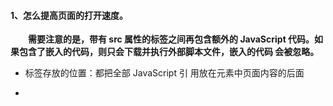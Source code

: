 #### 1、怎么提高页面的打开速度。
   
   &emsp;&emsp;**需要注意的是，带有 src 属性的<script>元素不应该在其<script>和</script>标签之间再包含额外的 JavaScript 代码。如果包含了嵌入的代码，则只会下载并执行外部脚本文件，嵌入的代码 会被忽略。**
  
  - 标签存放的位置：都把全部 JavaScript 引 用放在<body>元素中页面内容的后面
   
  - <script>标签的defer属性：延迟脚本，只适用于外部脚本
  ```
  <!DOCTYPE html>
    <html>
      <head>
        <title>Example HTML Page</title>
        <script type="text/javascript" defer="defer" src="example1.js"></script> 
        <script type="text/javascript" defer="defer" src="example2.js"></script>
      </head>
      <body>
        <!-- 这里放内容 --> 
      </body>
  </html>
  ```
&emsp;&emsp;其中包含的脚本将延迟到浏览器遇到</html>标签后再执行。HTML5 规范要求脚本按照它们出现的先后顺序执行，因此第一个延迟脚本会先于第二个延迟脚本执行，而这两个脚本会先于 DOMContentLoaded 事件(详见第 13 章) 9 执行。在现实当中，延迟脚本并不一定会按照顺序执行，也不一定会在 DOMContentLoaded 事件触发前执行，因此最好只包含一个延迟脚本。
  
  - <script>元素定义了 async 属性：异步脚本，只适用于外部脚本文件，标记为 async 的脚本并不保证按照指定它们的先后顺序执行。
   
<br>   
   
#### 2、数据类型。

  - 基本数据类型：Undefined、Null、Boolean、Number、String
  - 复杂数据类型：Object，本质上是由一组无序的名值对组成的
  
  type操作符：
  - "undefined"——如果这个值未定义
  - "boolean"——如果这个值是布尔值
  - "string"——如果这个值是字符串
  - "number"——如果这个值是数值
  - "object"——如果这个值是对象或 null
  - "function"——如果这个值是函数
  
  Object:
  - constructor：保存着用于创建当前对象的函数。
  - hasOwnProperty(propertyName)：用于检查给定的属性在当前对象实例中（而不是在实例的原型中）是否存在。其中，作为参数的属性名(propertyName)必须以字符串形式指定(例 如:o.hasOwnProperty("name"))。
  - isPrototypeOf(object)：用于检查传入的对象是否是传入对象的原型。
  - propertyIsEnumerable(propertyName)：用于检查给定的属性是否能够使用for-in语句来枚举。与 hasOwnProperty()方法一样，作为参数的属性名必须以字符串形式指定。
  - toLocaleString()：返回对象的字符串表示，该字符串与执行环境的地区对应。
  - toString()：返回对象的字符串表示。
  - valueOf()：返回对象的字符串、数值或布尔值表示。通常与 toString()方法的返回值相同。
  
  相等和全等的区别：全等在比较之前不转换操作数，相等会在比较值钱转换成数值。
<br>

#### 3、执行环境及作用域链的理解。

   - 执行环境：每个函数都有自己的执行环境。当执行流进入一个函数时，函数的环境就会被推入一个环境栈中。 而在函数执行之后，栈将其环境弹出，把控制权返回给之前的执行环境。
   
   &emsp;&emsp;在 Web 浏览器中，全局执行环境被认为是 window 对象。全局执行环境直到应用程序退 出——例如关闭网页或浏览器——时才会被销毁。
   
   - 作用域链：当代码在一个环境中执行时，会创建变量对象的一个作用域链。它保证了执行环境对所有变量和函数的有序访问。
   
   &emsp;&emsp;作用域链的前端，始终都是当前执行的代码所 在环境的变量对象。如果这个环境是函数，则将其**活动对象(activation object)** 作为变量对象。活动对象在最开始时只包含一个变量，即 arguments 对象(这个对象在全局环境中是不存在的)。
<br>

#### 4、引用数据类型

   - Array:数组的每一项都可以保存任何类型的数据。
      - 当作栈使用：push()、pop()
      - 当作队列使用：shift()、push()、unshift()【与shift方法相反，同时使用unshifit和pop可以从末端移除项】
      - 排序方法：reverse、sort
      - 操作方法：
         - concat：根据当前数组生成新的数组，`var colors2 = colors.concat("yellow", ["black", "brown"]);`
         - slice：截取数组`var colors3 = colors.slice(1,4);`
         - splice(起始位置，要删除的向，...)：如splice(2,1,"red","green");会删除当前数组位置 2 的项，然后再从位置 2 开始插入字符串 "red"和"green"。
      - 位置方法：
         - indexOf()
         - lastIndexOf()：从数组的末尾开始向前查找
      - 迭代方法：
         - every()：如果该函数对每一项都返回 true，则返回 true
         - filter()：返回该函数会返回 true 的项组成的数组
         - forEach()：
         - map()：
         - some()：如果该函数对任一项返回 true，则返回 true
      - 归并方法：
         - reduce()：从数组的第一项开始，逐个遍历到最后
         - reduceRight()：从数组的最后一项开始，向前遍历到第一项
         ```
         var values = [1,2,3,4,5];
         //prev:前一个值 cur:当前值 index:索引 array:数组对象
         var sum = values.reduce(function(prev, cur, index, array){
             return prev + cur;
         });
         alert(sum); //15
         ```
<br>

#### 5、字面量
   
&emsp;&emsp;在编程语言中，字面量是一种表示值的记法。
   
   - 字符串字面量：是指双引号引住的一系列字符，双引号中可以没有字符，可以只有一个字符，也可以有很多个字符，`var test="hello world!"; "hello world!"就是字符串字面量，test是变量名`
   - 数组字面量：`var team=["tom","john","smith","kobe"]; ["tom","john","smith","kobe"]是数组字面量`
   - 对象字面量：`var person={name:"tom",age:"26",sex:"male"}; {name:"tom",age:"26",sex:"male"}为对象字面量`
   - 函数字面量：
   ```
   var person={
      name:"tom",
      age:"23",
      tell:function(){alert(name);}
   }
   ```
&emsp;&emsp;其中tell的值function{alert(name);}被认为是函数字面量，在调用时，函数不会执行，而是被当做数据来传递。

&emsp;&emsp;当然如果想把函数字面量当作函数来运行，可以使用eval(String)函数，让String里面的JavaScript执行运算：

&emsp;&emsp; 看到上面的示例，也许你会想到JSON（JavaScript Object Notation），对的，两者的确是有联系的。
JSON（JavaScript对象记法），它是一种用于描述文件和数组的记法，JSON由JavaScript字面量的一个子集组成。JSON可以用于交换数据，通常用它来替代xml。



#### 2、对象创建的几种方式。

  - ①字面量方式：使用Object构造函数和字面量会产生大量的重复代码。
  ```
  let person = {
    name:"xiaoming",
    sayName:function(){
      console.log(this.name);
    }
    features:{
      height:"176cm",
      weight:"60kg",
    }
  }
  ```
  
  - ②工厂模式：没有解决对象的识别问题（即怎么知道一个对象的类型）
  ```
  function createPerson(name,age,job){
    var o = new Object();
    o.name = name;
    o.age = age;
    o.job = job;
    o.sayNamge = function(){
      alert(this.name);
    }
    return o;
  }
  ```

  
  - ③构造器模式：利用函数作用域使用自定义构造函数模式模仿类。构造器模式就是一种变相的工厂模式。
  ```
  function Person(name,age){
    this.name = name;
    this.age = age;
    this.print = function(){
      console.log(this.name + this.age)
    };
  }
  ```
  [new命令的作用，就是执行一个构造函数，并且返回一个对象实例。使用new命令时，它后面的函数调用就不是正常的调用，而是依次执行下面的步骤。](https://juejin.im/entry/584a1c98ac502e006c5d63b8)   
   - a：创建一个空对象，作为将要返回的对象实例。
   - b：将空对象的原型指向了构造函数的prototype属性。
   - c：将空对象赋值给构造函数内部的this关键字。
   - d：开始执行构造函数内部的代码。
   
   缺点：每个方法都要在每个实例上重新创建一遍。
  
  - ④ 原型模式
   - 优点：可以让所有对象实例共享它所包含的属性和方法。
   - 缺点：所有的实例在默认情况下豆浆取得相同的属性值。
  
  ```
  function Person(){}
  
  Person.prototype.name = "Nicholas";
  Person.prototype.age = 29;
  Person.prototype.job = "Software Engineer";
  Person.prototype.sayName = function(){
    alert(this.name);
  };
  ```

  - ⑤ 组合使用构造函数模式和原型模式
   
  优点：
  - 构造函数模式用于定义实例属性，而原型模式用于定义方法和共享的属性。
  - 这种组合模式还支持想构造函数传递参数
  
  ```
  function Person(name,age,job){
    this.name = name;
    this.age = age;
    this.job = job;
    this.freinds = ["Shelby","Court"];
  }
  
  Person.prototype = {
    constructor : Person, //强制指向Person
    sayName : function(){
      alert(this.name);
    }
  }
  ```
  
  - ⑥ 动态原型模式
  
  优点：通过在构造函数中初始化原型（仅在必要的情况下），又保证了同事使用构造函数和原型的优点。
  
  ```
  function Person(name,age,job){
    this.name = name;
    this.age = age;
    this.job = job;
    
    if(typeof this.sayName != "function"){
      Person.prototype.sayName = function(){
        alert(this.name);
      };
    }
  }
  ```
  
  - ⑦ 寄生构造函数模式
  
  ```
  fuction Person(name,age,job){
    var o = new Object();
    o.name = name;
    o.age = age;
    o.job = job;
    o.sayName = function(){
      alert(this.name);
    };
    return o;
  }
  ```
  
  - ⑧ 稳妥构造函数模式
  
  ```
  fuction Person(name,age,job){
    var o = new Object();
    o.name = name;
    o.age = age;
    o.job = job;
    o.sayName = function(){
      alert(this.name);
    };
    return p;
  } 
  
  val freind = Person("Nicholas",29,"Software Engineer");
  
  ```

#### [4、理解原型对象和原型链。](https://www.cnblogs.com/wilber2013/p/4924309.html)

  - **所有的对象都有”__proto__“属性，该属性对应对象的原型**    
  
  "[[Prototype]]"作为对象的内部属性，是不能被直接访问的。所以为了方便查看一个对象的原型，Firefox和Chrome中提供了"__proto__"这个非标准（不是所有浏览器都支持）的访问器（ECMA引入了标准对象原型访问器"Object.getPrototype(object)"）。
  
 - **所有的函数对象都有"prototype"属性，该属性的值会被赋值给该函数创建的对象的"__proto__"**    
 
  每一个函数都有一个prototype属性，当一个函数被用作构造函数来创建实例时，该函数的prototype属性值将被作为原型赋值给所有对象实例（也就是设置实例的__proto__属性），也就是说，所有实例的原型引用的是函数的prototype属性。“prototype属性为函数对象特有的，如果不是函数对象，将不会有这个属性。”

  - **所有的原型对象都有一个"constructor"属性，这个属性对应创建所有指向该原型的实例的构造函数。**
  
  - **函数对象和原型对象通过"prototype"和"constructor"属性进行相互关联**
  
  当一个函数被当做构造函数来创建实例时，该函数的prototype属性值被作为原型赋值给所有对象实例（也就是设置实例的__proto__属性）

  
#### 5、原型链的缺点和对象冒充。

  **所有引用类型默认都继承了Object，这个继承也是通过原型链实现的。**
  
  **所有函数的默认原型都是Object的实例，因此默认原型都会包含一个内部指针，指向Object.prototype。**
  
  **原型链的问题：**
  - 属性共享问题：通过原型来实现继承时，原型实际上会变成另一个类型的实例。于是，原先的实例属性也就顺理成章地成了现在的原型属性了。
  - 在创建子类型的实例时，不能向超类型的构造函数中传递参数。即没有办法在不影响所有对象实例的情况下，给超类型的构造函数传递参数。

  **对象冒充：**
  ```
  function SuperType(name){
    this.name = name;
    this.colors = ["red","blue","green"];
  }
  
  function SubType(){
    //继承了SuperType，同时传递了参数
    SuperType.call(this,"Nicholas");
  }
  
  val instance1 = new SubType();
  alert(instance.name);    //"Nicholas";
  instance1.colors.push("black");
  alert(instance1.colors);    //"red,blue,green,black"
  
  var instance2 = new SubType();
  alert(instance2.colors);    //"red,blue,green"
  ```
  **对象冒充无法避免构造函数模式存在的问题，仅仅解决了传参和属性共享问题，但是不能解决函数的复用问题。**
  
  **组合继承：指的是将原型链和借用构造函数的技术组合到一块。思路是使用原型链实现对原型属性和方 法的继承，而通过借用构造函数来实现对实例属性的继承。**
  
  ```
  function SuperType(name){
    this.name = name;
    this.colors = ["red", "blue", "green"];
  }
  
  SuperType.prototype.sayName = function(){
    alert(this.name);
  };
  
  function SubType(name, age){
    //继承属性 SuperType.call(this, name);
    this.age = age;
  }
  ```
  
  
#### [6、call、apply和bing的作用。](https://www.cnblogs.com/coco1s/p/4833199.html)
  
  ```
  function fruits(){}
  
  fruits.prototype = {
    color : "red";
    say : function(){
      console.log("My color is" + this.color);
    }
  }
  
  var apple = new fruits();
  apple.say(); //My color is red
  
  var banana = {
    color : "yellow";
  }
  
  apple.say.call(banana); //My color is yellow
  apple.say.apply(banana); //My color is yellow
  ```
  
  call和apply的作用完全一样，都是改变被调用函数的作用域。不同的是call传递参数的时候是把所有参数依次传递进去，而apply则是将参数封装成数组。
  

 #### [7、this关键字的指向问题。](https://www.ibm.com/developerworks/cn/web/1207_wangqf_jsthis/index.html)

  - 作为对象方法：指向当前对象
  ```
  var point = { 
    x : 0, 
    y : 0, 
    moveTo : function(x, y) { 
      this.x = this.x + x; 
      this.y = this.y + y; 
    } 
  }; 
 
  point.moveTo(1, 1)//this 绑定到当前对象，即 point 对象
  ```
  - 作为函数调用：指向window全局对象
  ```
  function makeNoSense(x) { 
    this.x = x; 
  } 
 
  makeNoSense(5); 
  x;// x 已经成为一个值为 5 的全局变量
  ```
  - 对象函数的内部函数：指向window全局对象
  ```
  var point = { 
    x : 0, 
    y : 0, 
    moveTo : function(x, y) { 
      var that = this;
      // 内部函数
      var moveX = function(x) { 
          that.x = x; //that 指向当前对象
      }; 
      // 内部函数
      var moveY = function(y) { 
          this.y = y; //this 指向window对象
      }; 
 
      moveX(x); 
      moveY(y); 
    } 
  }; 
  point.moveTo(1, 1); 
  point.x; //==>0 
  point.y; //==>0 
  x; //==>1 
  y; //==>1
  ```
  - 作为构造函数调用：指向创建的新对象
  ```
  function Point(x, y){ 
     this.x = x; 
     this.y = y; 
  }
  ```

#### [8、JavaScript的this原理。](http://www.ruanyifeng.com/blog/2018/06/javascript-this.html)

  




